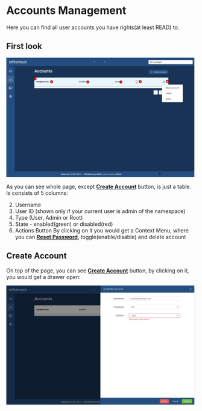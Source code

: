 # Accounts Management

Here you can find all user accounts you have rights(at least READ) to.

## First look

![Accounts Table](Images/accounts/table.jpg?raw=true)

As you can see whole page, except [**Create Account**](#create-account) button, is just a table.
Is consists of 5 columns:

 2. Username
 3. User ID (shown only if your current user is admin of the namespace)
 4. Type (User, Admin or Root)
 5. State - enabled(green) or disabled(red)
 6. Actions Button
    By clicking on it you would get a Context Menu, where you can [**Reset Password**](UI/Miscellaneous.md#reset-password), toggle(enable/disable) and delete account

## Create Account

On top of the page, you can see [**Create Account**](#create-account) button, by clicking on it, you would get a drawer open:

![Create Account Drawer](Images/accounts/create-account-drawer.jpg?raw=true)